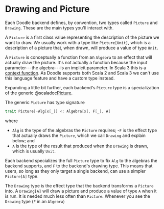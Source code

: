 # Drawing and Picture

Each Doodle backend defines, by convention, two types called `Picture` and `Drawing`. These are the main types you'll interact with.

A `Picture` is a first class value representing the description of the picture we want to draw. We usually work with a type like `Picture[Unit]`, which is a description of a picture that, when drawn, will produce a value of type `Unit`.

A `Picture` is conceptually a function from an `Algebra` to an effect that will actually draw the picture. It's not actually a function because the input parameter---the algebra---is an implicit parameter. In Scala 3 this is a [context function][context-function]. As Doodle supports both Scala 2 and Scala 3 we can't use this language feature and have a custom type instead.

Expanding a little bit further, each backend's `Picture` type is a specialization of the generic @scaladoc[Picture](doodle.algebra.Picture).

The generic `Picture` has type signature 

```scala
trait Picture[-Alg[x[_]] <: Algebra[x], F[_], A]
```

where 

- `Alg` is the type of the algebras the `Picture` requires;
-`F` is the effect type that actually draws the `Picture`, which we call `Drawing` and explain below; and
- `A` is the type of the result that produced when the `Drawing` is drawn, which is usually `Unit`.

Each backend specializes the full `Picture` type to fix `Alg` to the algebras the backend supports, and `F` to the backend's drawing type. This means that users, so long as they only target a single backend, can use a simpler `Picture[A]` type.

The `Drawing` type is the effect type that the backend transforms a `Picture` into. A `Drawing[A]` will draw a picture and produce a value of type `A` when it is run. It is needed much less often than `Picture`. Whenever you see the `Drawing` type (`F` in an `Algebra`)


[context-function]: https://docs.scala-lang.org/scala3/reference/contextual/context-functions.html
